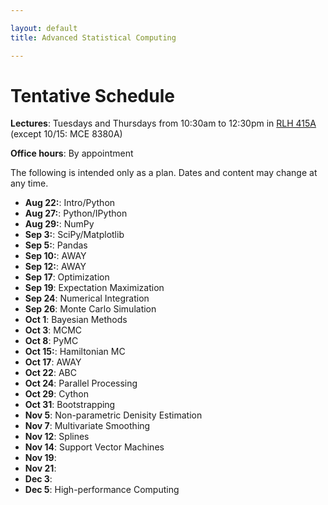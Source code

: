 ```yaml
---

layout: default
title: Advanced Statistical Computing

---
```


# Tentative Schedule

**Lectures**: Tuesdays and Thursdays from 10:30am to 12:30pm in [RLH 415A](http://goo.gl/maps/4c3W) (except 10/15: MCE 8380A)

**Office hours**: By appointment

The following is intended only as a plan. Dates and content may change at any time.

* **Aug 22:**: Intro/Python
* **Aug 27:**: Python/IPython
* **Aug 29:**: NumPy
* **Sep 3:**: SciPy/Matplotlib
* **Sep 5:**: Pandas
* **Sep 10:**: AWAY
* **Sep 12:**: AWAY
* **Sep 17**: Optimization
* **Sep 19**: Expectation Maximization
* **Sep 24**: Numerical Integration
* **Sep 26**: Monte Carlo Simulation
* **Oct 1**:  Bayesian Methods
* **Oct 3**: MCMC
* **Oct 8**: PyMC
* **Oct 15:**: Hamiltonian MC
* **Oct 17**:  AWAY
* **Oct 22**: ABC
* **Oct 24**: Parallel Processing
* **Oct 29**: Cython
* **Oct 31**: Bootstrapping
* **Nov 5**: Non-parametric Denisity Estimation
* **Nov 7**: Multivariate Smoothing
* **Nov 12**: Splines
* **Nov 14**: Support Vector Machines
* **Nov 19**:
* **Nov 21**:
* **Dec 3**:
* **Dec 5**: High-performance Computing
